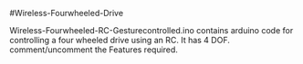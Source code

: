 #Wireless-Fourwheeled-Drive

Wireless-Fourwheeled-RC-Gesturecontrolled.ino contains arduino code for controlling a four wheeled drive using an RC. It has 4 DOF. comment/uncomment the Features required.
